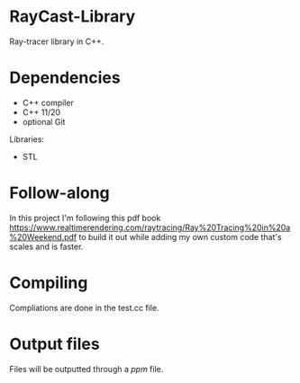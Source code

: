 # RayCast-Library
Ray-tracer library in C++.

# Dependencies

* C++ compiler
* C++ 11/20
* optional Git

Libraries:

* STL

# Follow-along

In this project I'm following this pdf book https://www.realtimerendering.com/raytracing/Ray%20Tracing%20in%20a%20Weekend.pdf to build it out while adding my own custom code that's scales and is faster.

# Compiling

Compliations are done in the test.cc file. 

# Output files

Files will be outputted through a *ppm* file.





